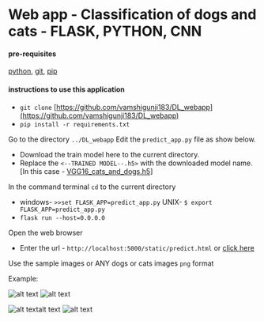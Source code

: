 # Web app - Classification of dogs and cats - FLASK, PYTHON, CNN

#### pre-requisites
[python](https://www.python.org/downloads/), [git](https://git-scm.com/downloads), [pip](https://github.com/BurntSushi/nfldb/wiki/Python-&-pip-Windows-installation)

#### instructions to use this application
* `git clone` [https://github.com/vamshigunji183/DL_webapp](https://github.com/vamshigunji183/DL_webapp)
* `pip install -r requirements.txt`

Go to the directory `../DL_webapp`
Edit the `predict_app.py` file as show below.
* Download the train model here to the current directory.
* Replace the `<--TRAINED MODEL--.h5>` with the downloaded model name. [In this case - [VGG16_cats_and_dogs.h5](https://drive.google.com/file/d/1jtJbWLWdU0Dr528fEcxV2a7BiJOOgzbG/view?usp=sharing)]

In the command terminal `cd` to the current directory
* windows- `>>set FLASK_APP=predict_app.py`
   UNIX- `$ export FLASK_APP=predict_app.py`
* `flask run --host=0.0.0.0`

Open the web browser
* Enter the url - `http://localhost:5000/static/predict.html` or [click here](http://localhost:5000/static/predict.html)

Use the sample images or ANY dogs or cats images `png` format

Example:

![alt text](https://github.com/vamshigunji183/DL_webapp/readme/dog-prediction.jpg "DOG PREDICTION EXAMPLE") ![alt text](https://github.com/vamshigunji183/DL_webapp/readme/dog-prediction-1.jpg "DOG PREDICTION EXAMPLE")

![alt textalt text](https://github.com/vamshigunji183/DL_webapp/readme/cat-prediction.jpg "CAT PREDICTION EXAMPLE")
![alt text](https://github.com/vamshigunji183/DL_webapp/readme/cat-prediction-1.jpg "CAT PREDICTION EXAMPLE")
